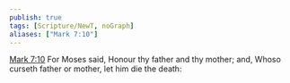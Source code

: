 ```yaml
---
publish: true
tags: [Scripture/NewT, noGraph]
aliases: ["Mark 7:10"]
---
```

[Mark 7:10](https://churchofjesuschrist.org/study/scriptures/nt/mark/7?lang=eng&id=p10#p10) For Moses said, Honour thy father and thy mother; and, Whoso curseth father or mother, let him die the death:
